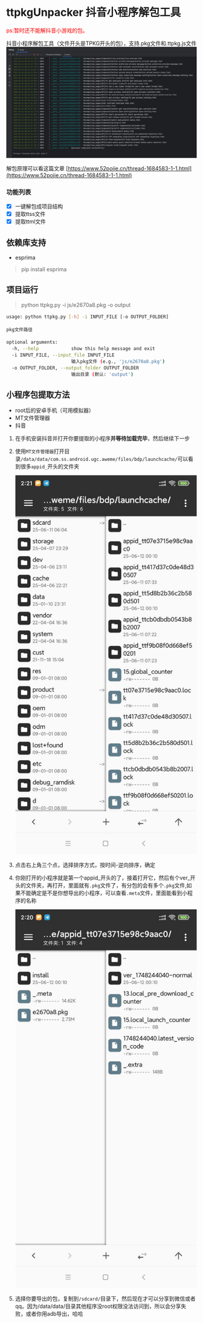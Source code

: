 # ttpkgUnpacker 抖音小程序解包工具
<div style="color: red">ps:暂时还不能解抖音小游戏的包。</div>

抖音小程序解包工具（文件开头是TPKG开头的包），支持.pkg文件和.ttpkg.js文件
 ![img/img2.png](img/img2.png)

 解包原理可以看这篇文章 [https://www.52pojie.cn/thread-1684583-1-1.html](https://www.52pojie.cn/thread-1684583-1-1.html)
 
### 功能列表
 - [x] 一键解包成项目结构
 - [x] 提取ttss文件
 - [x] 提取ttml文件
## 依赖库支持
- esprima
> pip install esprima
## 项目运行
> python ttpkg.py -i js/e2670a8.pkg -o output

```bash                  
usage: python ttpkg.py [-h] -i INPUT_FILE [-o OUTPUT_FOLDER]

pkg文件路径

optional arguments:
  -h, --help            show this help message and exit
  -i INPUT_FILE, --input_file INPUT_FILE
                        输入pkg文件 (e.g., 'js/e2670a8.pkg')
  -o OUTPUT_FOLDER, --output_folder OUTPUT_FOLDER
                        输出目录 (默认: 'output')

```

## 小程序包提取方法
 - root后的安卓手机（可用模拟器）
 - MT文件管理器
 - 抖音

1. 在手机安装抖音并打开你要提取的小程序**并等待加载完毕**，然后继续下一步
2. 使用`MT文件管理器`打开目录`/data/data/com.ss.android.ugc.aweme/files/bdp/launchcache/`可以看到很多`appid_`开头的文件夹

   ![img/img.png](img/img.png)
3. 点击右上角三个点，选择排序方式，按时间-逆向排序，确定
4. 你刚打开的小程序就是第一个appid_开头的了，接着打开它，然后有个ver_开头的文件夹，再打开，里面就有`.pkg`文件了，有分包的会有多个`.pkg`文件,如果不能确定是不是你想导出的小程序，可以查看`.meta`文件，里面能看到小程序的名称

   ![img/img1.png](img/img1.png)
5. 选择你要导出的包，复制到`/sdcard/`目录下，然后现在才可以分享到微信或者qq。因为/data/data/目录其他程序没root权限没法访问到，所以会分享失败，或者你用adb导出，哈哈